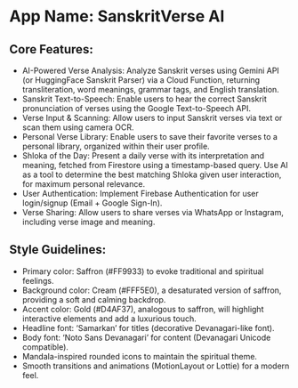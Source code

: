 # **App Name**: SanskritVerse AI

## Core Features:

- AI-Powered Verse Analysis: Analyze Sanskrit verses using Gemini API (or HuggingFace Sanskrit Parser) via a Cloud Function, returning transliteration, word meanings, grammar tags, and English translation.
- Sanskrit Text-to-Speech: Enable users to hear the correct Sanskrit pronunciation of verses using the Google Text-to-Speech API.
- Verse Input & Scanning: Allow users to input Sanskrit verses via text or scan them using camera OCR.
- Personal Verse Library: Enable users to save their favorite verses to a personal library, organized within their user profile.
- Shloka of the Day: Present a daily verse with its interpretation and meaning, fetched from Firestore using a timestamp-based query. Use AI as a tool to determine the best matching Shloka given user interaction, for maximum personal relevance.
- User Authentication: Implement Firebase Authentication for user login/signup (Email + Google Sign-In).
- Verse Sharing: Allow users to share verses via WhatsApp or Instagram, including verse image and meaning.

## Style Guidelines:

- Primary color: Saffron (#FF9933) to evoke traditional and spiritual feelings.
- Background color: Cream (#FFF5E0), a desaturated version of saffron, providing a soft and calming backdrop.
- Accent color: Gold (#D4AF37), analogous to saffron, will highlight interactive elements and add a luxurious touch.
- Headline font: ‘Samarkan’ for titles (decorative Devanagari-like font).
- Body font: ‘Noto Sans Devanagari’ for content (Devanagari Unicode compatible).
- Mandala-inspired rounded icons to maintain the spiritual theme.
- Smooth transitions and animations (MotionLayout or Lottie) for a modern feel.